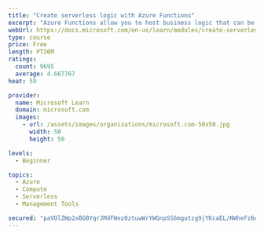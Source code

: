 ```yaml
---
title: "Create serverless logic with Azure Functions"
excerpt: "Azure Functions allow you to host business logic that can be executed without managing or provisioning server infrastructure"
webUrl: https://docs.microsoft.com/en-us/learn/modules/create-serverless-logic-with-azure-functions/
type: course
price: Free
length: PT36M
ratings:
  count: 9695
  average: 4.667767
heat: 59

provider:
  name: Microsoft Learn
  domain: microsoft.com
  images:
    - url: /assets/images/organizations/microsoft.com-50x50.jpg
      width: 50
      height: 50

levels:
  - Beginner

topics:
  - Azure
  - Compute
  - Serverless
  - Management Tools

secured: "paVOlZWp2xBGBYqrJMdFWez0ztuwWrYWGnpSS6mgutzg9jYKcaEL/NWheFz6qxlzQsiD1v7pRQmr652G3MSNouhHXyD94fUrZpgq8hhXz9omIpWL/7QdQ9167HGztGjxWqiJ4msdGatc0iuexQB0MmqIgQLFzIDcrxjhT866aVp/CuTlkAQYS0A8O86nxWfP8l7z6VMcA9AoVpkYRY525y0i2LmxvIEOAnK9k7zSn5MLIYZzbwoTBpPwUxt6QLgET5hK7UD4iqoYeI3wgYwJVDdPKtjoPGZ/zRIVCk8FKSYxyknVoQFGh949PQd2QRa0LHXeTBoRARj8/G98hmbLDnKbR14jb1fklOeLLxhs7ge7Tm+oOGKHN+JcMev79d8P9S+b16Cx6Ge8JMoQBlmtlaSZ1Lg+davi1IgGe/DMC/k=;+wXREIHW1Olvf5FHNXHgFg=="
---
```



